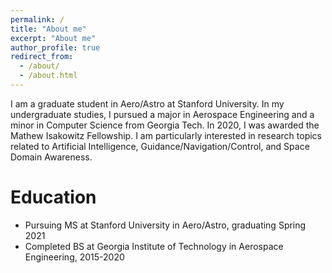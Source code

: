 ```yaml
---
permalink: /
title: "About me"
excerpt: "About me"
author_profile: true
redirect_from: 
  - /about/
  - /about.html
---
```


I am a graduate student in Aero/Astro at Stanford University. In my undergraduate studies, I pursued a major in Aerospace Engineering and a minor in Computer Science from Georgia Tech. In 2020, I was awarded the Mathew Isakowitz Fellowship. I am particularly interested in research topics related to Artificial Intelligence, Guidance/Navigation/Control, and Space Domain Awareness.

# Education
* Pursuing MS at Stanford University in Aero/Astro, graduating Spring 2021
* Completed BS at Georgia Institute of Technology in Aerospace Engineering, 2015-2020
